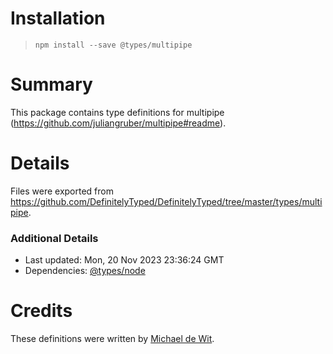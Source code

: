 # Installation
> `npm install --save @types/multipipe`

# Summary
This package contains type definitions for multipipe (https://github.com/juliangruber/multipipe#readme).

# Details
Files were exported from https://github.com/DefinitelyTyped/DefinitelyTyped/tree/master/types/multipipe.

### Additional Details
 * Last updated: Mon, 20 Nov 2023 23:36:24 GMT
 * Dependencies: [@types/node](https://npmjs.com/package/@types/node)

# Credits
These definitions were written by [Michael de Wit](https://github.com/mjwwit).
